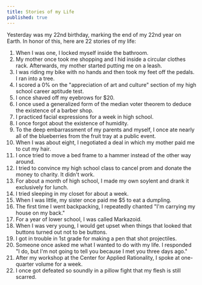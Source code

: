 ```yaml
---
title: Stories of my Life
published: true
---
```

Yesterday was my 22nd birthday, marking the end of my 22nd year on Earth. In honor of this, here are 22 stories of my life:

1. When I was one, I locked myself inside the bathroom.
2. My mother once took me shopping and I hid inside a circular clothes rack. Afterwards, my mother started putting me on a leash.
3. I was riding my bike with no hands and then took my feet off the pedals. I ran into a tree.
4. I scored a 0% on the "appreciation of art and culture" section of my high school career aptitude test.
5. I once shaved off my eyebrows for \$20.
6. I once used a generalized form of the median voter theorem to deduce the existence of a barber shop.
7. I practiced facial expressions for a week in high school.
8. I once forgot about the existence of humidity.
9. To the deep embarrassment of my parents and myself, I once ate nearly all of the blueberries from the fruit tray at a public event. 
10. When I was about eight, I negotiated a deal in which my mother paid me to cut my hair.
11. I once tried to move a bed frame to a hammer instead of the other way around.
12. I tried to convince my high school class to cancel prom and donate the money to charity. It didn't work.
13. For about a month of high school, I made my own soylent and drank it exclusively for lunch.
14. I tried sleeping in my closet for about a week.
15. When I was little, my sister once paid me \$5 to eat a dumpling.
16. The first time I went backpacking, I repeatedly chanted "I'm carrying my house on my back."
17. For a year of lower school, I was called Markazoid.
18. When I was very young, I would get upset when things that looked that buttons turned out not to be buttons.
19. I got in trouble in 1st grade for making a pen that shot projectiles.
20. Someone once asked me what I wanted to do with my life. I responded "I do, but I'm not going to tell you because I met you three days ago."
21. After my workshop at the Center for Applied Rationality, I spoke at one-quarter volume for a week.
22. I once got defeated so soundly in a pillow fight that my flesh is still scarred. 
